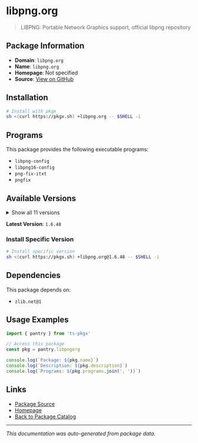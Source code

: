 # libpng.org

> LIBPNG: Portable Network Graphics support, official libpng repository

## Package Information

- **Domain**: `libpng.org`
- **Name**: `libpng.org`
- **Homepage**: Not specified
- **Source**: [View on GitHub](https://github.com/pkgxdev/pantry/tree/main/projects/libpng.org/package.yml)

## Installation

```bash
# Install with pkgx
sh <(curl https://pkgx.sh) +libpng.org -- $SHELL -i
```

## Programs

This package provides the following executable programs:

- `libpng-config`
- `libpng16-config`
- `png-fix-itxt`
- `pngfix`

## Available Versions

<details>
<summary>Show all 11 versions</summary>

- `1.6.48`, `1.6.47`, `1.6.46`, `1.6.45`, `1.6.44`
- `1.6.43`, `1.6.42`, `1.6.41`, `1.6.40`, `1.6.39`
- `1.6.35`

</details>

**Latest Version**: `1.6.48`

### Install Specific Version

```bash
# Install specific version
sh <(curl https://pkgx.sh) +libpng.org@1.6.48 -- $SHELL -i
```

## Dependencies

This package depends on:

- `zlib.net@1`

## Usage Examples

```typescript
import { pantry } from 'ts-pkgx'

// Access this package
const pkg = pantry.libpngorg

console.log(`Package: ${pkg.name}`)
console.log(`Description: ${pkg.description}`)
console.log(`Programs: ${pkg.programs.join(', ')}`)
```

## Links

- [Package Source](https://github.com/pkgxdev/pantry/tree/main/projects/libpng.org/package.yml)
- [Homepage](#)
- [Back to Package Catalog](../package-catalog.md)

---

*This documentation was auto-generated from package data.*
